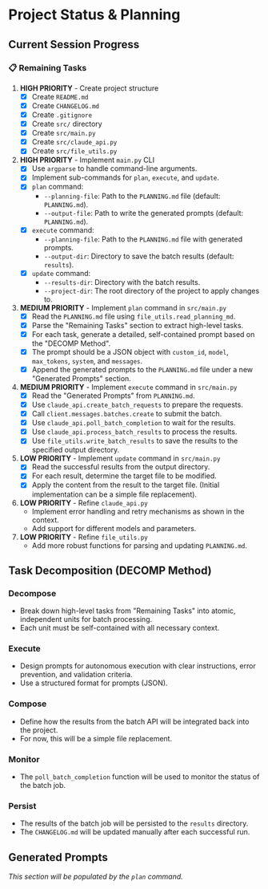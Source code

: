 # Project Status & Planning

## Current Session Progress

### 📋 Remaining Tasks
1.  **HIGH PRIORITY** - Create project structure
    - [x] Create `README.md`
    - [x] Create `CHANGELOG.md`
    - [x] Create `.gitignore`
    - [x] Create `src/` directory
    - [x] Create `src/main.py`
    - [x] Create `src/claude_api.py`
    - [x] Create `src/file_utils.py`
2.  **HIGH PRIORITY** - Implement `main.py` CLI
    - [x] Use `argparse` to handle command-line arguments.
    - [x] Implement sub-commands for `plan`, `execute`, and `update`.
    - [x] `plan` command:
        - `--planning-file`: Path to the `PLANNING.md` file (default: `PLANNING.md`).
        - `--output-file`: Path to write the generated prompts (default: `PLANNING.md`).
    - [x] `execute` command:
        - `--planning-file`: Path to the `PLANNING.md` file with generated prompts.
        - `--output-dir`: Directory to save the batch results (default: `results`).
    - [x] `update` command:
        - `--results-dir`: Directory with the batch results.
        - `--project-dir`: The root directory of the project to apply changes to.
3.  **MEDIUM PRIORITY** - Implement `plan` command in `src/main.py`
    - [x] Read the `PLANNING.md` file using `file_utils.read_planning_md`.
    - [x] Parse the "Remaining Tasks" section to extract high-level tasks.
    - [x] For each task, generate a detailed, self-contained prompt based on the "DECOMP Method".
    - [x] The prompt should be a JSON object with `custom_id`, `model`, `max_tokens`, `system`, and `messages`.
    - [x] Append the generated prompts to the `PLANNING.md` file under a new "Generated Prompts" section.
4.  **MEDIUM PRIORITY** - Implement `execute` command in `src/main.py`
    - [x] Read the "Generated Prompts" from `PLANNING.md`.
    - [x] Use `claude_api.create_batch_requests` to prepare the requests.
    - [x] Call `client.messages.batches.create` to submit the batch.
    - [x] Use `claude_api.poll_batch_completion` to wait for the results.
    - [x] Use `claude_api.process_batch_results` to process the results.
    - [x] Use `file_utils.write_batch_results` to save the results to the specified output directory.
5.  **LOW PRIORITY** - Implement `update` command in `src/main.py`
    - [x] Read the successful results from the output directory.
    - [x] For each result, determine the target file to be modified.
    - [x] Apply the content from the result to the target file. (Initial implementation can be a simple file replacement).
6.  **LOW PRIORITY** - Refine `claude_api.py`
    - Implement error handling and retry mechanisms as shown in the context.
    - Add support for different models and parameters.
7.  **LOW PRIORITY** - Refine `file_utils.py`
    - Add more robust functions for parsing and updating `PLANNING.md`.

## Task Decomposition (DECOMP Method)

### Decompose
- Break down high-level tasks from "Remaining Tasks" into atomic, independent units for batch processing.
- Each unit must be self-contained with all necessary context.

### Execute
- Design prompts for autonomous execution with clear instructions, error prevention, and validation criteria.
- Use a structured format for prompts (JSON).

### Compose
- Define how the results from the batch API will be integrated back into the project.
- For now, this will be a simple file replacement.

### Monitor
- The `poll_batch_completion` function will be used to monitor the status of the batch job.

### Persist
- The results of the batch job will be persisted to the `results` directory.
- The `CHANGELOG.md` will be updated manually after each successful run.

## Generated Prompts

_This section will be populated by the `plan` command._
